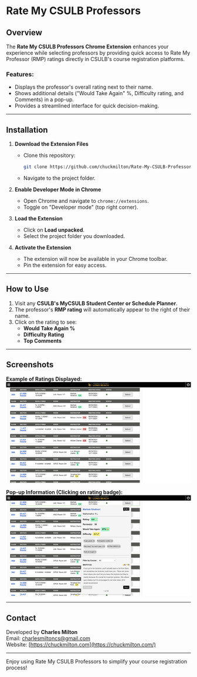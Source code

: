 # Rate My CSULB Professors

## Overview
The **Rate My CSULB Professors Chrome Extension** enhances your experience while selecting professors by providing quick access to Rate My Professor (RMP) ratings directly in CSULB's course registration platforms.

### Features:
- Displays the professor's overall rating next to their name.
- Shows additional details ("Would Take Again" %, Difficulty rating, and Comments) in a pop-up.
- Provides a streamlined interface for quick decision-making.

---

## Installation

1. **Download the Extension Files**
   - Clone this repository:
     ```bash
     git clone https://github.com/chuckmilton/Rate-My-CSULB-Professors.git
     ```
   - Navigate to the project folder.

2. **Enable Developer Mode in Chrome**
   - Open Chrome and navigate to `chrome://extensions`.
   - Toggle on "Developer mode" (top right corner).

3. **Load the Extension**
   - Click on **Load unpacked**.
   - Select the project folder you downloaded.

4. **Activate the Extension**
   - The extension will now be available in your Chrome toolbar.
   - Pin the extension for easy access.

---

## How to Use

1. Visit any **CSULB's MyCSULB Student Center or Schedule Planner**.
2. The professor's **RMP rating** will automatically appear to the right of their name.
3. Click on the rating to see:
   - **Would Take Again %**
   - **Difficulty Rating**
   - **Top Comments**

---

## Screenshots

**Example of Ratings Displayed:**
![Screenshot 1](screenshots/rating-display.png)

**Pop-up Information (Clicking on rating badge):**
![Screenshot 2](screenshots/popup-info.png)

---

## Contact
Developed by **Charles Milton**  
Email: [charlesmiltoncs@gmail.com](mailto:charlesmiltoncs@gmail.com)  
Website: [https://chuckmilton.com](https://chuckmilton.com/)

---

Enjoy using Rate My CSULB Professors to simplify your course registration process!
